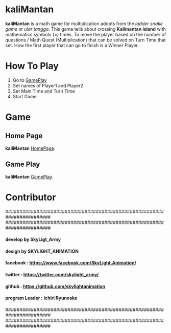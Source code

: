 # kaliMantan
**kaliMantan** is a math game for multiplication adopts from the *ladder snake game* or *ular tangga*. This game tells about crossing **Kalimantan Island** with mathematics symbols (×) times. To move the player based on the number of questions / Math Quest (Multiplication) that can be solved on Turn Time that set. How the first player that can go to finish is a Winner Player.

# How To Play
1. Go to [GamePlay](https://skylightanimation.github.io/kalimantan/playgame.html)
2. Set names of Player1 and Player2
3. Set Main Time and Turn Time
4. Start Game

# Game
## Home Page
**kaliMantan** [HomePage](https://skylightanimation.github.io/kalimantan/).
## Game Play
**kaliMantan** [GamePlay](https://skylightanimation.github.io/kalimantan/playgame.html).

# Contributor
########################################################################
########################################################################
####																                                ####
####	  develop by SkyLigt_Army										                  ####
####	  design by SKYLIGHT_ANIMATION								                ####
####																                                ####	
####	  facebook : https://www.facebook.com/SkyLight.Animation/		  ####
####	  twitter : https://twitter.com/skylight_army/				        ####
####	  github : https://github.com/skylightanimation 			        ####	
####																                                ####	
####	  program Leader : Ichiri Ryunoske								            ####	
####																                                ####	
########################################################################
########################################################################

